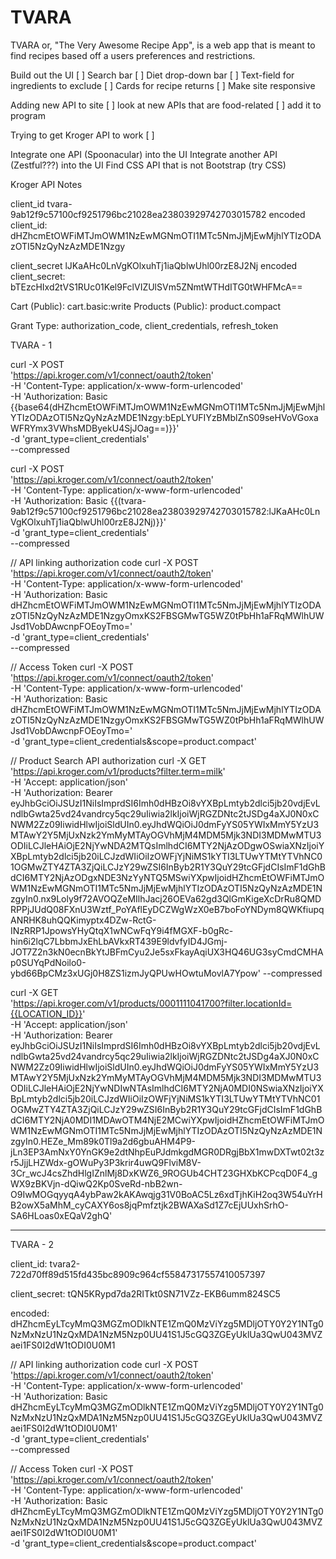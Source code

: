# TVARA
TVARA or, "The Very Awesome Recipe App", is a web app that is meant to find recipes based off a users preferences and restrictions.  

Build out the UI
[ ] Search bar
[ ] Diet drop-down bar
[ ] Text-field for ingredients to exclude
[ ] Cards for recipe returns
[ ] Make site responsive

Adding new API to site
[ ] look at new APIs that are food-related
[ ] add it to program

Trying to get Kroger API to work
[ ] 

Integrate one API (Spoonacular) into the UI
Integrate another API (Zestful???) into the UI
Find CSS API that is not Bootstrap (try CSS)


Kroger API Notes

client_id tvara-9ab12f9c57100cf9251796bc21028ea23803929742703015782
encoded client_id: dHZhcmEtOWFiMTJmOWM1NzEwMGNmOTI1MTc5NmJjMjEwMjhlYTIzODAzOTI5NzQyNzAzMDE1Nzgy

client_secret lJKaAHc0LnVgKOlxuhTj1iaQblwUhl00rzE8J2Nj
encoded client_secret: bTEzcHIxd2tVS1RUc01Kel9FclVIZUlSVm5ZNmtWTHdITG0tWHFMcA==

Cart (Public): cart.basic:write
Products (Public): product.compact

Grant Type: authorization_code, client_credentials, refresh_token

TVARA - 1

curl -X POST \
  'https://api.kroger.com/v1/connect/oauth2/token' \
  -H 'Content-Type: application/x-www-form-urlencoded' \
  -H 'Authorization: Basic {{base64(dHZhcmEtOWFiMTJmOWM1NzEwMGNmOTI1MTc5NmJjMjEwMjhlYTIzODAzOTI5NzQyNzAzMDE1Nzgy:bEpLYUFIYzBMblZnS09seHVoVGoxaWFRYmx3VWhsMDByekU4SjJOag==)}}' \
  -d 'grant_type=client_credentials' \
  --compressed


curl -X POST \
  'https://api.kroger.com/v1/connect/oauth2/token' \
  -H 'Content-Type: application/x-www-form-urlencoded' \
  -H 'Authorization: Basic {{(tvara-9ab12f9c57100cf9251796bc21028ea23803929742703015782:lJKaAHc0LnVgKOlxuhTj1iaQblwUhl00rzE8J2Nj)}}' \
  -d 'grant_type=client_credentials' \
  --compressed

// API linking authorization code
curl -X POST \
  'https://api.kroger.com/v1/connect/oauth2/token' \
  -H 'Content-Type: application/x-www-form-urlencoded' \
  -H 'Authorization: Basic dHZhcmEtOWFiMTJmOWM1NzEwMGNmOTI1MTc5NmJjMjEwMjhlYTIzODAzOTI5NzQyNzAzMDE1NzgyOmxKS2FBSGMwTG5WZ0tPbHh1aFRqMWlhUWJsd1VobDAwcnpFOEoyTmo=' \
  -d 'grant_type=client_credentials' \
  --compressed


// Access Token
curl -X POST \
  'https://api.kroger.com/v1/connect/oauth2/token' \
  -H 'Content-Type: application/x-www-form-urlencoded' \
  -H 'Authorization: Basic dHZhcmEtOWFiMTJmOWM1NzEwMGNmOTI1MTc5NmJjMjEwMjhlYTIzODAzOTI5NzQyNzAzMDE1NzgyOmxKS2FBSGMwTG5WZ0tPbHh1aFRqMWlhUWJsd1VobDAwcnpFOEoyTmo=' \
  -d 'grant_type=client_credentials&scope=product.compact'


// Product Search API authorization
curl -X GET \
  'https://api.kroger.com/v1/products?filter.term=milk' \
  -H 'Accept: application/json' \
  -H 'Authorization: Bearer eyJhbGciOiJSUzI1NiIsImprdSI6Imh0dHBzOi8vYXBpLmtyb2dlci5jb20vdjEvLndlbGwta25vd24vandrcy5qc29uIiwia2lkIjoiWjRGZDNtc2tJSDg4aXJ0N0xCNWM2Zz09IiwidHlwIjoiSldUIn0.eyJhdWQiOiJ0dmFyYS05YWIxMmY5YzU3MTAwY2Y5MjUxNzk2YmMyMTAyOGVhMjM4MDM5Mjk3NDI3MDMwMTU3ODIiLCJleHAiOjE2NjYwNDA2MTQsImlhdCI6MTY2NjAzODgwOSwiaXNzIjoiYXBpLmtyb2dlci5jb20iLCJzdWIiOiIzOWFjYjNiMS1kYTI3LTUwYTMtYTVhNC01OGMwZTY4ZTA3ZjQiLCJzY29wZSI6InByb2R1Y3QuY29tcGFjdCIsImF1dGhBdCI6MTY2NjAzODgxNDE3NzYyNTQ5MSwiYXpwIjoidHZhcmEtOWFiMTJmOWM1NzEwMGNmOTI1MTc5NmJjMjEwMjhlYTIzODAzOTI5NzQyNzAzMDE1NzgyIn0.nx9Loly9f72AVOQZeMIlhJacj26OEVa62gd3QlGmKigeXcDrRu8QMDRPPjJUdQ08FXnU3Wztf_PoYAflEyDCZWgWzX0eB7boFoYNDym8QWKfiupqANRHK8uhQQKimyptx4DZw-RctG-INzRRP1JpowsYHyQtqX1wNCwFqY9i4fMGXF-b0gRc-hin6i2lqC7LbbmJxEhLbAVkxRT439E9ldvfyID4JGmj-JOT7Z2n3kN0ecnBkYtJBFmCyu2Je5sxFkayAqiUX3HQ46UG3syCmdCMHAp0SUYqPdNoilo0-ybd66BpCMz3xUGj0H8ZS1izmJyQPUwHOwtuMovlA7Ypow'
  --compressed


curl -X GET \
  'https://api.kroger.com/v1/products/0001111041700?filter.locationId={{LOCATION_ID}}' \
  -H 'Accept: application/json' \
  -H 'Authorization: Bearer eyJhbGciOiJSUzI1NiIsImprdSI6Imh0dHBzOi8vYXBpLmtyb2dlci5jb20vdjEvLndlbGwta25vd24vandrcy5qc29uIiwia2lkIjoiWjRGZDNtc2tJSDg4aXJ0N0xCNWM2Zz09IiwidHlwIjoiSldUIn0.eyJhdWQiOiJ0dmFyYS05YWIxMmY5YzU3MTAwY2Y5MjUxNzk2YmMyMTAyOGVhMjM4MDM5Mjk3NDI3MDMwMTU3ODIiLCJleHAiOjE2NjYwNDIwNTAsImlhdCI6MTY2NjA0MDI0NSwiaXNzIjoiYXBpLmtyb2dlci5jb20iLCJzdWIiOiIzOWFjYjNiMS1kYTI3LTUwYTMtYTVhNC01OGMwZTY4ZTA3ZjQiLCJzY29wZSI6InByb2R1Y3QuY29tcGFjdCIsImF1dGhBdCI6MTY2NjA0MDI1MDAwOTM4NjE2MCwiYXpwIjoidHZhcmEtOWFiMTJmOWM1NzEwMGNmOTI1MTc5NmJjMjEwMjhlYTIzODAzOTI5NzQyNzAzMDE1NzgyIn0.HEZe_Mm89k0Tl9a2d6gbuAHM4P9-jLn3EP3AmNxY0YnGK9e2dtNhpEuPJdmkgdMGR0DRgjBbX1mwDXTwt02t3zr5JjjLHZWdx-gOWuPy3P3krir4uwQ9FlviM8V-3Cr_wcJ4csZhdHlgIZnlMj8DxKWZ6_9ROGUb4CHT23GHXbKCPcqD0F4_gWX9zBKVjn-dQiwQ2Kp0SveRd-nbB2wn-O9IwMOGqyyqA4ybPaw2kAKAwqjg31V0BoAC5Lz6xdTjhKiH2oq3W54uYrHB2owX5aMhM_cyCAXY6os8jqPmfztjk2BWAXaSd1Z7cEjUUxhSrhO-SA6HLoas0xEQaV2ghQ'


------------

TVARA - 2

client_id: tvara2-722d70ff89d515fd435bc8909c964cf55847317557410057397

client_secret: tQN5KRypd7da2RITkt0SN71VZz-EKB6umm824SC5

encoded: dHZhcmEyLTcyMmQ3MGZmODlkNTE1ZmQ0MzViYzg5MDljOTY0Y2Y1NTg0NzMxNzU1NzQxMDA1NzM5Nzp0UU41S1J5cGQ3ZGEyUklUa3QwU043MVZaei1FS0I2dW1tODI0U0M1


// API linking authorization code
curl -X POST \
  'https://api.kroger.com/v1/connect/oauth2/token' \
  -H 'Content-Type: application/x-www-form-urlencoded' \
  -H 'Authorization: Basic dHZhcmEyLTcyMmQ3MGZmODlkNTE1ZmQ0MzViYzg5MDljOTY0Y2Y1NTg0NzMxNzU1NzQxMDA1NzM5Nzp0UU41S1J5cGQ3ZGEyUklUa3QwU043MVZaei1FS0I2dW1tODI0U0M1' \
  -d 'grant_type=client_credentials' \
  --compressed


// Access Token
curl -X POST \
  'https://api.kroger.com/v1/connect/oauth2/token' \
  -H 'Content-Type: application/x-www-form-urlencoded' \
  -H 'Authorization: Basic dHZhcmEyLTcyMmQ3MGZmODlkNTE1ZmQ0MzViYzg5MDljOTY0Y2Y1NTg0NzMxNzU1NzQxMDA1NzM5Nzp0UU41S1J5cGQ3ZGEyUklUa3QwU043MVZaei1FS0I2dW1tODI0U0M1' \
  -d 'grant_type=client_credentials&scope=product.compact'